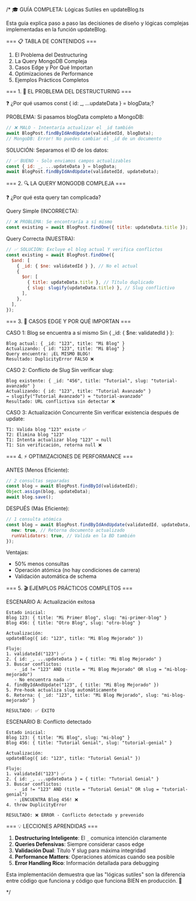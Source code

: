 /\*
🎓 GUÍA COMPLETA: Lógicas Sutiles en updateBlog.ts

Esta guía explica paso a paso las decisiones de diseño y lógicas complejas
implementadas en la función updateBlog.

=== 📋 TABLA DE CONTENIDOS ===

1. El Problema del Destructuring
2. La Query MongoDB Compleja
3. Casos Edge y Por Qué Importan
4. Optimizaciones de Performance
5. Ejemplos Prácticos Completos

=== 1. 🎯 EL PROBLEMA DEL DESTRUCTURING ===

❓ ¿Por qué usamos const { id: \_, ...updateData } = blogData;?

PROBLEMA: Si pasamos blogData completo a MongoDB:

```javascript
// ❌ MALO - Intentaría actualizar el _id también
await BlogPost.findByIdAndUpdate(validatedId, blogData);
// MongoDB: Error! No puedes cambiar el _id de un documento
```

SOLUCIÓN: Separamos el ID de los datos:

```javascript
// ✅ BUENO - Solo enviamos campos actualizables
const { id: _, ...updateData } = blogData;
await BlogPost.findByIdAndUpdate(validatedId, updateData);
```

=== 2. 🔍 LA QUERY MONGODB COMPLEJA ===

❓ ¿Por qué esta query tan complicada?

Query Simple (INCORRECTA):

```javascript
// ❌ PROBLEMA: Se encontraría a sí mismo
const existing = await BlogPost.findOne({ title: updateData.title });
```

Query Correcta (NUESTRA):

```javascript
// ✅ SOLUCIÓN: Excluye el blog actual Y verifica conflictos
const existing = await BlogPost.findOne({
  $and: [
    { _id: { $ne: validatedId } }, // No el actual
    {
      $or: [
        { title: updateData.title }, // Título duplicado
        { slug: slugify(updateData.title) }, // Slug conflictivo
      ],
    },
  ],
});
```

=== 3. 🚨 CASOS EDGE Y POR QUÉ IMPORTAN ===

CASO 1: Blog se encuentra a sí mismo
Sin { \_id: { $ne: validatedId } }:

```
Blog actual: { _id: "123", title: "Mi Blog" }
Actualizando: { id: "123", title: "Mi Blog" }
Query encuentra: ¡EL MISMO BLOG!
Resultado: DuplicityError FALSO ❌
```

CASO 2: Conflicto de Slug
Sin verificar slug:

```
Blog existente: { _id: "456", title: "Tutorial", slug: "tutorial-avanzado" }
Actualizando: { id: "123", title: "Tutorial Avanzado" }
→ slugify("Tutorial Avanzado") = "tutorial-avanzado"
Resultado: URL conflictiva sin detectar ❌
```

CASO 3: Actualización Concurrente
Sin verificar existencia después de update:

```
T1: Valida blog "123" existe ✅
T2: Elimina blog "123"
T1: Intenta actualizar blog "123" → null
T1: Sin verificación, retorna null ❌
```

=== 4. ⚡ OPTIMIZACIONES DE PERFORMANCE ===

ANTES (Menos Eficiente):

```javascript
// 2 consultas separadas
const blog = await BlogPost.findById(validatedId);
Object.assign(blog, updateData);
await blog.save();
```

DESPUÉS (Más Eficiente):

```javascript
// 1 consulta atómica
const blog = await BlogPost.findByIdAndUpdate(validatedId, updateData, {
  new: true, // Retorna documento actualizado
  runValidators: true, // Valida en la BD también
});
```

Ventajas:

- 50% menos consultas
- Operación atómica (no hay condiciones de carrera)
- Validación automática de schema

=== 5. 🎬 EJEMPLOS PRÁCTICOS COMPLETOS ===

ESCENARIO A: Actualización exitosa

```
Estado inicial:
Blog 123: { title: "Mi Primer Blog", slug: "mi-primer-blog" }
Blog 456: { title: "Otro Blog", slug: "otro-blog" }

Actualización:
updateBlog({ id: "123", title: "Mi Blog Mejorado" })

Flujo:
1. validateId("123") ✅
2. { id: _, ...updateData } = { title: "Mi Blog Mejorado" }
3. Buscar conflictos:
   - _id != "123" AND (title = "Mi Blog Mejorado" OR slug = "mi-blog-mejorado")
   - No encuentra nada ✅
4. findByIdAndUpdate("123", { title: "Mi Blog Mejorado" })
5. Pre-hook actualiza slug automáticamente
6. Retorna: { _id: "123", title: "Mi Blog Mejorado", slug: "mi-blog-mejorado" }

RESULTADO: ✅ ÉXITO
```

ESCENARIO B: Conflicto detectado

```
Estado inicial:
Blog 123: { title: "Mi Blog", slug: "mi-blog" }
Blog 456: { title: "Tutorial Genial", slug: "tutorial-genial" }

Actualización:
updateBlog({ id: "123", title: "Tutorial Genial" })

Flujo:
1. validateId("123") ✅
2. { id: _, ...updateData } = { title: "Tutorial Genial" }
3. Buscar conflictos:
   - _id != "123" AND (title = "Tutorial Genial" OR slug = "tutorial-genial")
   - ¡ENCUENTRA Blog 456! ❌
4. throw DuplicityError

RESULTADO: ❌ ERROR - Conflicto detectado y prevenido
```

=== 💡 LECCIONES APRENDIDAS ===

1. **Destructuring Inteligente**: El `_` comunica intención claramente
2. **Queries Defensivas**: Siempre considerar casos edge
3. **Validación Dual**: Título Y slug para máxima integridad
4. **Performance Matters**: Operaciones atómicas cuando sea posible
5. **Error Handling Rico**: Información detallada para debugging

Esta implementación demuestra que las "lógicas sutiles" son la diferencia
entre código que funciona y código que funciona BIEN en producción. 🚀

\*/
